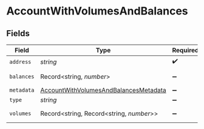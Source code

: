 # AccountWithVolumesAndBalances


## Fields

| Field                                                                                                 | Type                                                                                                  | Required                                                                                              | Description                                                                                           | Example                                                                                               |
| ----------------------------------------------------------------------------------------------------- | ----------------------------------------------------------------------------------------------------- | ----------------------------------------------------------------------------------------------------- | ----------------------------------------------------------------------------------------------------- | ----------------------------------------------------------------------------------------------------- |
| `address`                                                                                             | *string*                                                                                              | :heavy_check_mark:                                                                                    | N/A                                                                                                   | users:001                                                                                             |
| `balances`                                                                                            | Record<string, *number*>                                                                              | :heavy_minus_sign:                                                                                    | N/A                                                                                                   | [object Object]                                                                                       |
| `metadata`                                                                                            | [AccountWithVolumesAndBalancesMetadata](../../models/shared/accountwithvolumesandbalancesmetadata.md) | :heavy_minus_sign:                                                                                    | N/A                                                                                                   |                                                                                                       |
| `type`                                                                                                | *string*                                                                                              | :heavy_minus_sign:                                                                                    | N/A                                                                                                   | virtual                                                                                               |
| `volumes`                                                                                             | Record<string, Record<string, *number*>>                                                              | :heavy_minus_sign:                                                                                    | N/A                                                                                                   | [object Object]                                                                                       |